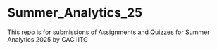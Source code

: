 # Summer_Analytics_25
This repo is for submissions of Assignments and Quizzes for Summer Analytics 2025 by CAC IITG
